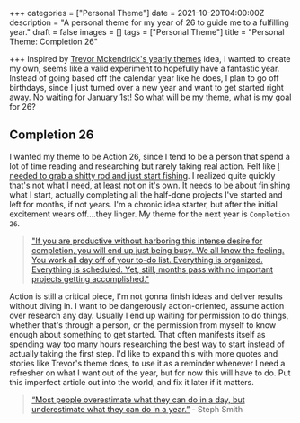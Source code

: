+++
categories = ["Personal Theme"]
date = 2021-10-20T04:00:00Z
description = "A personal theme for my year of 26 to guide me to a fulfilling year."
draft = false
images = []
tags = ["Personal Theme"]
title = "Personal Theme: Completion 26"

+++
Inspired by [Trevor Mckendrick's yearly themes](https://www.trevormckendrick.com/essays/why-i-create-yearly-themes) idea, I wanted to create my own, seems like a valid experiment to hopefully have a fantastic year. Instead of going based off the calendar year like he does, I plan to go off birthdays, since I just turned over a new year and want to get started right away. No waiting for January 1st!  So what will be my theme, what is my goal for 26?

## Completion 26

I wanted my theme to be Action 26, since I tend to be a person that spend a lot of time reading and researching but rarely taking real action. Felt like [I needed to grab a shitty rod and just start fishing](https://www.dickiebush.com/articles/fishing). I realized quite quickly that's not what I need, at least not on it's own. It needs to be about finishing what I start, actually completing all the half-done projects I've started and left for months, if not years. I'm a chronic idea starter, but after the initial excitement wears off....they linger. My theme for the next year is `Completion 26`.

> ["If you are productive without harboring this intense desire for completion, you will end up just being busy. We all know the feeling. You work all day off of your to-do list. Everything is organized. Everything is scheduled. Yet, still, months pass with no important projects getting accomplished."](https://www.scotthyoung.com/blog/2007/10/18/the-art-of-the-finish-how-to-go-from-busy-to-accomplished/)
> 

Action is still a critical piece, I'm not gonna finish ideas and deliver results without diving in. I want to be dangerously action-oriented, assume action over research any day. Usually I end up waiting for permission to do things, whether that's through a person, or the permission from myself to know enough about something to get started. That often manifests itself as spending way too many hours researching the best way to start instead of actually taking the first step. I'd like to expand this with more quotes and stories like Trevor's theme does, to use it as a reminder whenever I need a refresher on what I want out of the year, but for now this will have to do. Put this imperfect article out into the world, and fix it later if it matters.

> [“Most people overestimate what they can do in a day, but underestimate what they can do in a year.”](https://blog.stephsmith.io/you-dont-need-to-quit-your-job-to-make/) - Steph Smith
>